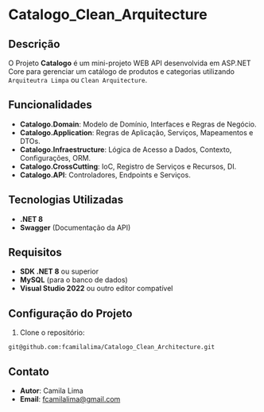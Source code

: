 # Catalogo_Clean_Arquitecture

## Descrição
O Projeto **Catalogo** é um mini-projeto WEB API desenvolvida em ASP.NET Core para gerenciar um catálogo de produtos e categorias utilizando `Arquiteutra Limpa` ou `Clean Arquitecture`. 

## Funcionalidades
- **Catalogo.Domain**: Modelo de Domínio, Interfaces e Regras de Negócio.
- **Catalogo.Application**: Regras de Aplicação, Serviços, Mapeamentos e DTOs.
- **Catalogo.Infraestructure**: Lógica de Acesso a Dados, Contexto, Configurações, ORM.
- **Catalogo.CrossCutting**: IoC, Registro de Serviços e Recursos, DI.
- **Catalogo.API**: Controladores, Endpoints e Serviços.  

## Tecnologias Utilizadas
- **.NET 8**
- **Swagger** (Documentação da API)

## Requisitos
- **SDK .NET 8** ou superior
- **MySQL** (para o banco de dados)
- **Visual Studio 2022** ou outro editor compatível

## Configuração do Projeto
1. Clone o repositório:
```
git@github.com:fcamilalima/Catalogo_Clean_Architecture.git
```

## Contato
- **Autor**: Camila Lima
- **Email**: fcamilalima@gmail.com


